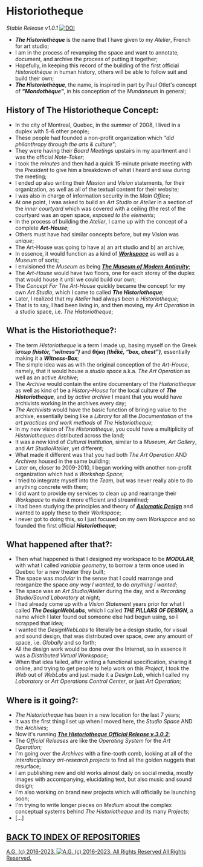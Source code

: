 # Historiotheque
*Stable Release v1.0.1* [![DOI](https://zenodo.org/badge/DOI/10.5281/zenodo.10360016.svg)](https://doi.org/10.5281/zenodo.10360016)

* __*The Historiothèque*__ is the name that I have given to my *Atelier*, French for art studio;
* I am in the process of revamping the space and want to annotate, document, and archive the process of putting it together;
* Hopefully, in keeping this record of the building of the first official *Historiothèque* in human history, others will be able to follow suit and build their own;
* __*The Historiothèque*__, the name, is inspired in part by Paul Otlet's concept of __*"Mondothèque"*__, in his conception of the *Mundaneum* in general;

## History of The Historiotheque Concept:
* In the city of Montreal, Quebec, in the summer of 2008, I lived in a duplex with 5-6 other people;
* These people had founded a non-profit organization which *"did philanthropy through the arts & culture"*;
* They were having their *Board Meetings* upstairs in my apartment and I was the official *Note-Taker*;
* I took the *minutes* and then had a quick 15-minute private meeting with the *President* to give him a breakdown of what I heard and saw during the meeting;
* I ended up also writing their *Mission* and *Vision* statements, for their organization, as well as all of the textual content for their website;
* I was also in charge of information security in the *Main Office*;
* At one point, I was asked to build an *Art Studio* or *Atelier* in a section of the *inner courtyard* which was covered with a ceiling (the rest of the courtyard was an open space, *exposed to the elements*;
* In the process of building the *Atelier*, I came up with the concept of a complete __*Art-House*__;
* Others must have had similar concepts before, but my *Vision* was *unique*;
* The Art-House was going to have a) an art studio and b) an archive;
* In essence, it would function as a kind of [__*Workspace*__](https://github.com/antiface/Documentation/tree/master/METHODS/GeneralWorkflow/Workspace) as well as a *Museum* of sorts;
* I envisioned the *Museum* as being [__*The Museum of Modern Antiquity*__](https://medium.com/@antisignal/antique-moderne-or-the-museum-of-modern-antiquity-f3f914157a6d);
* The *Art-House* would have two floors, one for each storey of the duplex that would house it until we could build our own;
* The *Concept For The Art-House* quickly became the concept for my own *Art Studio*, which I came to called __*The Historiotheque*__;
* Later, I realized that my *Atelier* had always been a *Historiotheque*;
* That is to say, I had been living in, and then moving, my *Art Operation* in a studio space, i.e. *The Historiotheque*;

## What is the Historiotheque?:
* The term *Historiotheque* is a term I made up, basing myself on the Greek __*ἵστωρ (hístōr, “witness”)*__ and __*θήκη (thḗkē, “box, chest”)*__, essentially making it a __*Witness-Box*__;
* The simple idea was as with the original conception of the *Art-House*, namely, that it would house a *studio space* a.k.a. *The Art Operation* as well as an active *Archive*;
* The *Archive* would contain the entire documentary of the *Historiotheque* as well as kind of be a *History-House* for the local culture of __*The Historiotheque*__, and by *active archive* I meant that you would have archivists working in the archives every day;
* *The Archivists* would have the basic function of bringing value to the archive, essentially being like a *Library* for all the *Documentation* of the *art practices and work methods* of *The Historiotheque*;
* In my new vision of *The Historiotheque*, you could have a multiplicity of *Historiotheques* distributed across the land;
* It was a new kind of *Cultural Institution*, similar to a *Museum*, *Art Gallery*, and *Art Studio/Atelier*, yet different;
* What made it different was that you had both *The Art Operation* AND *Archives* housed in the same building;
* Later on, closer to 2009-2010, I began working with another non-profit organization which had a *Workshop Space*;
* I tried to integrate myself into the *Team*, but was never really able to do anything concrete with them;
* I did want to provide my services to clean up and rearrange their *Workspace* to make it more efficient and streamlined;
* I had been studying the principles and theory of [__*Axiomatic Design*__](https://en.wikipedia.org/wiki/Axiomatic_design) and wanted to apply these to their *Workspace*;
* I never got to doing this, so I just focused on my own *Workspace* and so founded the first official __*Historiotheque*__;

## What happened after that?:
* Then what happened is that I designed my workspace to be __*MODULAR*__, with what I called *variable geometry*, to borrow a term once used in Quebec for a new theater they built;
* The space was *modular* in the sense that I could rearrange and reorganize the space *any way I wanted*, to do *anything I wanted*;
* The space was an *Art Studio/Atelier* during the day, and a *Recording Studio/Sound Laboratory* at night;
* I had already come up with a *Vision Statement* years prior for what I called __*The DesignWebLabs*__, which I called __*THE PILLARS OF DESIGN*__, a name which I later found out someone else had begun using, so I scrapped that idea;
* I wanted the *DesignWebLabs* to literally be a design studio, for visual and sound design, that was distributed over space, over any amount of space, i.e. *Globally* and so forth;
* All the design work would be done over the Internet, so in essence it was a *Distributed Virtual Workspace*;
* When that idea failed, after writing a functional specification, sharing it online, and trying to get people to help work on this *Project*, I took the *Web* out of *WebLabs* and just made it a *Design Lab*, which I called my *Laboratory* or *Art Operations Control Center*, or just *Art Operation*;

## Where is it going?:
* *The Historiotheque* has been in a new location for the last 7 years;
* It was the first thing I set up when I moved here, the *Studio Space* AND the *Archives*;
* Now it's running [__*The Historiotheque Official Release v.3.0.2*__](https://medium.com/historiotheque/the-rebirth-of-the-historiotheque-9680715034cb);
* The *Official Releases* are like the *Operating System* for the *Art Operation*;
* I'm going over the *Archives* with a fine-tooth comb, looking at all of the *interdisciplinary art-research projects* to find all the golden nuggets that resurface;
* I am publishing new and old works almost daily on social media, mostly images with accompanying, elucidating text, but also music and sound design;
* I'm also working on brand new projects which will officially be launching soon;
* I'm trying to write longer pieces on *Medium* about the complex conceptual systems behind *The Historiotheque* and its many *Projects*;
* [...]

## [BACK TO INDEX OF REPOSITORIES](https://github.com/antiface/Index)

[A.G. (c) 2016-2023. ![A.G. (c) 2016-2023. All Rights Reserved](https://historiotheque.files.wordpress.com/2016/11/ag_signature_official_2015_50px_cropped.jpg) All Rights Reserved.](http://alexgagnon.com)
